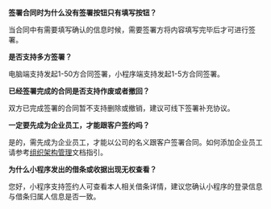 **签署合同时为什么没有签署按钮只有填写按钮？**

当合同中有需要填写确认的信息时候，需要签署方将内容填写完毕后才可进行签署。



**是否支持多方签署？**

电脑端支持发起1-50方合同签署，小程序端支持发起1-5方合同签署。



**已经签署完成的合同是否支持作废或者撤回？**

双方已完成签署的合同暂不支持删除或撤销，建议可线下签署补充协议。



**一定要先成为企业员工，才能跟客户签约吗？**

是的，需先成为企业员工，才能以公司的名义跟客户签署合同。如何添加企业员工请参考[组织架构管理](https://cloud.tencent.com/document/product/1323/58495)文档指引。



**为什么小程序发出的借条或收据出现无权查看？**	

您好，小程序支持签约人可查看本人相关借条详情，建议您确认小程序的登录信息与借条归属人信息是否一致。